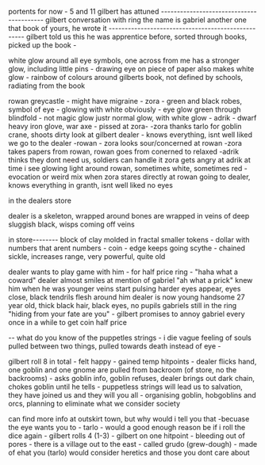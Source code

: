 
portents for now - 5 and 11 
gilbert has attuned ----------------------------------------- 
gilbert conversation with ring the name is gabriel another one that book of yours, he wrote it --------------------------------------------------- 
gilbert told us this he was apprentice before, sorted through books, picked up the book - 

white glow around all eye symbols, one across from me has a stronger glow, including little pins - drawing eye on piece of paper also makes white glow - rainbow of colours around gilberts book, not defined by schools, radiating from the book 

rowan greycastle - might have migraine - zora - green and black robes, symbol of eye - glowing with white obviously - eye glow green through blindfold - not magic glow justr normal glow, with white glow - adrik - dwarf heavy iron glove, war axe - pissed at zora- -zora thanks tarlo for goblin crane, shoots dirty look at gilbert 
dealer - knows everything, isnt well liked we go to the dealer -rowan - zora looks sour/concerned at rowan -zora takes papers from rowan, rowan goes from conerned to relaxed -adrik thinks they dont need us, soldiers can handle it zora gets angry at adrik at time i see glowing light around rowan, sometimes white, sometimes red - evocation or weird mix when zora stares directly at rowan going to dealer, knows everything in granth, isnt well liked no eyes 

in the dealers store 

dealer is a skeleton, wrapped around bones are wrapped in veins of deep sluggish black, wisps coming off veins 

in store-------- 
block of clay molded in fractal smaller tokens - dollar with numbers that arent numbers - coin - edge keeps going scythe - chained sickle, increases range, very powerful, quite old 

dealer wants to play game with him - for half price ring - "haha what a coward" dealer almost smiles at mention of gabriel "ah what a prick" knew him when he was younger veins start pulsing harder eyes appear, eyes close, black tendrils flesh around him dealer is now young handsome 27 year old, thick black hair, black eyes, no pupils gabriels still in the ring "hiding from your fate are you" - gilbert promises to annoy gabriel every once in a while to get coin half price 

-- what do you know of the puppetles strings - i die vague feeling of souls pulled between two things, pulled towards death instead of eye - 

gilbert roll 8 in total - felt happy - gained temp hitpoints - dealer flicks hand, one goblin and one gnome are pulled from backroom (of store, no the backrooms) - asks goblin info, goblin refuses, dealer brings out dark chain, chokes goblin until he tells - puppetless strings will lead us to salvation, they have joined us and they will you all - organising goblin, hobgoblins and orcs, planning to eliminate what we consider society

 can find more info at outskirt town, but why would i tell you that -becuase the eye wants you to - tarlo - would a good enough reason be if i roll the dice again - gilbert rolls 4 (1-3) - gilbert on one hitpoint - bleeding out of pores - there is a village out to the east - called grudo (grew-dough) - made of ehat you (tarlo) would consider heretics and those you dont care about